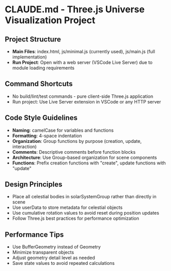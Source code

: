 # CLAUDE.md - Three.js Universe Visualization Project

## Project Structure
- **Main Files**: index.html, js/minimal.js (currently used), js/main.js (full implementation)
- **Run Project**: Open with a web server (VSCode Live Server) due to module loading requirements

## Command Shortcuts
- No build/lint/test commands - pure client-side Three.js application
- Run project: Use Live Server extension in VSCode or any HTTP server

## Code Style Guidelines
- **Naming**: camelCase for variables and functions
- **Formatting**: 4-space indentation
- **Organization**: Group functions by purpose (creation, update, interaction)
- **Comments**: Descriptive comments before function blocks
- **Architecture**: Use Group-based organization for scene components
- **Functions**: Prefix creation functions with "create", update functions with "update"

## Design Principles
- Place all celestial bodies in solarSystemGroup rather than directly in scene
- Use userData to store metadata for celestial objects
- Use cumulative rotation values to avoid reset during position updates
- Follow Three.js best practices for performance optimization

## Performance Tips
- Use BufferGeometry instead of Geometry
- Minimize transparent objects
- Adjust geometry detail level as needed
- Save state values to avoid repeated calculations